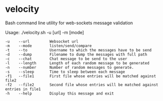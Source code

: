 # velocity
Bash command line utility for web-sockets message validation

Usage: ./velocity.sh -u [url] -m [mode]

	-u    --url 		Websocket url
	-m    --mode 		listen/send/compare
	-t    --to  		Username to which the messages have to be send
	-d    --dump 		Filename to dump the messages with full path
	-c    --chat 		Chat message to be send to the user
	-l    --length 		Length of each random message to be generated
	-n    --number 		Number of random messages to generate.
	-s    --sleep 		Time to sleep between each message
	-f1   --file1 		First file whose entries will be matched against file2
	-f2   --file2 		Second file whose entries will be matched against entries in file1
	-h    --help 		Display this message and exit

